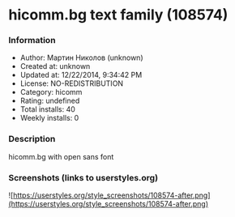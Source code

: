# hicomm.bg text family (108574)

### Information
- Author: Мартин Николов (unknown)
- Created at: unknown
- Updated at: 12/22/2014, 9:34:42 PM
- License: NO-REDISTRIBUTION
- Category: hicomm
- Rating: undefined
- Total installs: 40
- Weekly installs: 0


### Description
hicomm.bg with open sans font


### Screenshots (links to userstyles.org)
![https://userstyles.org/style_screenshots/108574-after.png](https://userstyles.org/style_screenshots/108574-after.png)



